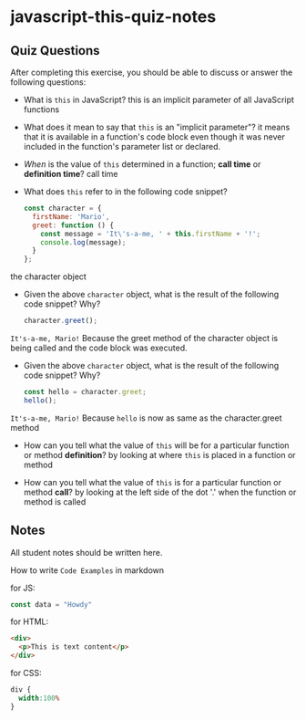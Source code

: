 # javascript-this-quiz-notes

## Quiz Questions

After completing this exercise, you should be able to discuss or answer the following questions:

- What is `this` in JavaScript?
this is an implicit parameter of all JavaScript functions

- What does it mean to say that `this` is an "implicit parameter"?
it means that it is available in a function's code block even though it was never included in the function's parameter list or declared.

- _When_ is the value of `this` determined in a function; **call time** or **definition time**?
call time

- What does `this` refer to in the following code snippet?
    ```js
    const character = {
      firstName: 'Mario',
      greet: function () {
        const message = 'It\'s-a-me, ' + this.firstName + '!';
        console.log(message);
      }
    };
    ```
the character object

- Given the above `character` object, what is the result of the following code snippet? Why?
    ```js
    character.greet();
    ```
`It's-a-me, Mario!`
  Because the greet method of the character object is being called and the code block was executed.

- Given the above `character` object, what is the result of the following code snippet? Why?
    ```js
    const hello = character.greet;
    hello();
    ```
`It's-a-me, Mario!`
Because `hello` is now as same as the character.greet method

- How can you tell what the value of `this` will be for a particular function or method **definition**?
by looking at where `this` is placed in a function or method

- How can you tell what the value of `this` is for a particular function or method **call**?
by looking at the left side of the dot '.' when the function or method is called

## Notes

All student notes should be written here.


How to write `Code Examples` in markdown

for JS:
```javascript
const data = "Howdy"
```

for HTML:
```html
<div>
  <p>This is text content</p>
</div>
```

for CSS:
```css
div {
  width:100%
}
```
